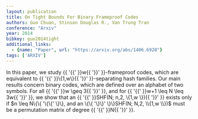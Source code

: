 ```yaml
---
layout: publication
title: On Tight Bounds For Binary Frameproof Codes
authors: Guo Chuan, Stinson Douglas R., Van Trung Tran
conference: "Arxiv"
year: 2014
bibkey: guo2014tight
additional_links:
  - {name: "Paper", url: "https://arxiv.org/abs/1406.6920"}
tags: ['ARXIV']
---
```

In this paper, we study \{\{ '\{\{' \}\}w\{\{ '\}\}' \}\}-frameproof codes, which are equivalent to \{\{ '\{\{' \}\}\\{1,w\\}\{\{ '\}\}' \}\}-separating hash families. Our main results concern binary codes, which are defined over an alphabet of two symbols. For all \{\{ '\{\{' \}\}w \geq 3\{\{ '\}\}' \}\}, and for \{\{ '\{\{' \}\}w+1 \leq N \leq 3w\{\{ '\}\}' \}\}, we show that an \{\{ '\{\{' \}\}SHF(N; n,2, \\{1,w \\})\{\{ '\}\}' \}\} exists only if $n \leq N\{\{ '\{\{' \}\}, and an \{\{ '\}\}' \}\}SHF(N; N,2, \\{1,w \\})$ must be a permutation matrix of degree \{\{ '\{\{' \}\}N\{\{ '\}\}' \}\}.
